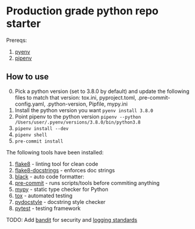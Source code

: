 # Production grade python repo starter
Prereqs:
1. [pyenv](https://github.com/pyenv/pyenv)
2. [pipenv](https://github.com/pypa/pipenv)

## How to use
0. Pick a python version (set to 3.8.0 by default) and update the following files to match that version: tox.ini, pyproject.toml, .pre-commit-config.yaml, .python-version, Pipfile, mypy.ini
1. Install the python version you want `pyenv install 3.8.0` 
1. Point pipenv to the python version `pipenv --python /Users/user/.pyenv/versions/3.8.0/bin/python3.8`
2. `pipenv install --dev`
3. `pipenv shell`
4. `pre-commit install`

The following tools have been installed:
1. [flake8](https://medium.com/python-pandemonium/what-is-flake8-and-why-we-should-use-it-b89bd78073f2) - linting tool for clean code
2. [flake8-docstrings](https://gitlab.com/pycqa/flake8-docstrings) - enforces doc strings
3. [black](https://black.readthedocs.io/en/stable/) - auto code formatter:
4. [pre-commit](https://pre-commit.com/) - runs scripts/tools before commiting anything
5. [mypy](http://mypy-lang.org/) - static type checker for Python
6. [tox](https://tox.readthedocs.io/en/latest/) -  automated testing
7. [pydocstyle](https://github.com/PyCQA/pydocstyle) - docstring style checker
8. [pytest](https://docs.pytest.org/en/latest/) - testing framework

TODO:
Add [bandit](https://github.com/PyCQA/bandit) for security and [logging standards](https://docs.python-guide.org/writing/logging/)
